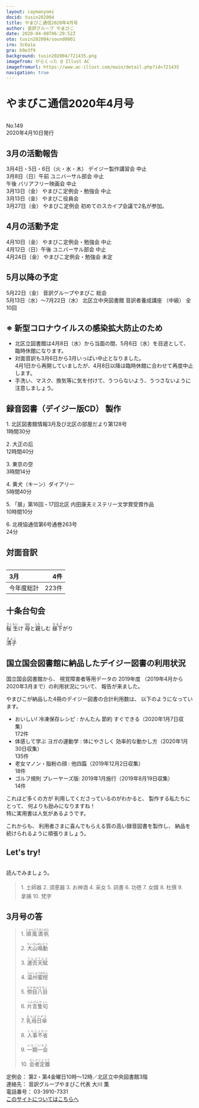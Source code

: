 ```yaml
---
layout: caymanyomi
docid: tusin202004
title: やまびこ通信2020年4月号
author: 音訳グループ やまびこ
date: 2020-04-08T06:29:52Z
oto: tusin202004/sound0001
iro: 3c6a1a
gra: b9e3f9
background: tusin202004/721435.png
imagefrom: がらくった @ Illust AC
imagefromurl: https://www.ac-illust.com/main/detail.php?id=721435
navigation: true
---
```

   


# <span data-dur="3.861" data-begin="2.750" id="xmri_0001">やまびこ通信2020年4月号</span>

<img class="migi" src="media/tusin202004/cut1.png" alt="" />


<span data-dur="2.567" data-begin="6.611" id="xmri_0002">No.149</span>  
<span data-dur="4.208" data-begin="9.178" id="xmri_0003">2020年4月10日発行</span>

## <span data-dur="3.436" data-begin="18.593" id="xmri_0006">3月の活動報告</span>

<span data-dur="5.027" data-begin="22.029" id="xmri_0007">3月4日・5日・6日（火・水・木）</span>
<span data-dur="3.722" data-begin="27.056" id="xmri_0008">デイジー製作講習会 中止</span>  
<span data-dur="2.702" data-begin="30.778" id="xmri_0009">3月8日（日）午前</span>
<span data-dur="3.159" data-begin="33.480" id="xmri_000A">ユニバーサル部会 中止</span>  
<span data-dur="0.871" data-begin="36.639" id="xmri_000B">午後</span>
<span data-dur="3.317" data-begin="37.510" id="xmri_000C">バリアフリー映画会 中止</span>  
<span data-dur="2.455" data-begin="40.827" id="xmri_000D">3月13日（金）</span>
<span data-dur="4.177" data-begin="43.282" id="xmri_000E">やまびこ定例会・勉強会 中止</span>  
<span data-dur="2.456" data-begin="47.459" id="xmri_000F">3月13日（金）</span>
<span data-dur="2.635" data-begin="49.915" id="xmri_0010">やまびこ役員会</span>  
<span data-dur="2.588" data-begin="52.550" id="xmri_0011">3月27日（金）</span>
<span data-dur="1.747" data-begin="55.138" id="xmri_0012">やまびこ定例会</span>
<span data-dur="5.477" data-begin="56.885" id="xmri_0013">初めてのスカイプ会議で2名が参加。</span>

## <span data-dur="3.206" data-begin="62.362" id="xmri_0014">4月の活動予定</span>

<span data-dur="1.971" data-begin="65.568" id="xmri_0015">4月10日（金）</span>
<span data-dur="4.177" data-begin="67.539" id="xmri_0016">やまびこ定例会・勉強会 中止</span>  
<span data-dur="2.765" data-begin="71.716" id="xmri_0017">4月12日（日）午後</span>
<span data-dur="3.159" data-begin="74.481" id="xmri_0018">ユニバーサル部会 中止</span>  
<span data-dur="2.324" data-begin="77.640" id="xmri_0019">4月24日（金）</span>
<span data-dur="5.539" data-begin="79.964" id="xmri_001A">やまびこ定例会・勉強会 未定</span>

## <span data-dur="3.084" data-begin="85.503" id="xmri_001B">5月以降の予定</span>

<span data-dur="2.339" data-begin="88.587" id="xmri_001C">5月22日（金）</span>
<span data-dur="3.224" data-begin="90.926" id="xmri_001D">音訳グループやまびこ 総会</span>  
<span data-dur="4.857" data-begin="94.150" id="xmri_001E">5月13日（水）～7月22日（水）</span>
<span data-dur="3.69" data-begin="99.007" id="xmri_001F">北区立中央図書館 音訳者養成講座</span>
<span data-dur="1.12" data-begin="102.697" id="xmri_0020">（中級）</span>
<span data-dur="3.518" data-begin="103.817" id="xmri_0021">全10回</span>

## <span data-dur="5.053" data-begin="107.335" id="xmri_0022">※ 新型コロナウイルスの感染拡大防止のため</span>

- <span data-dur="4.703" data-begin="112.388" id="xmri_0023">北区立図書館は4月8日（水）から当面の間、</span><span data-dur="2.754" data-begin="117.091" id="xmri_0024">5月6日（水）を目途として、</span><span data-dur="3.302" data-begin="119.845" id="xmri_0025">臨時休館になります。</span>
- <span data-dur="1.552" data-begin="123.147" id="xmri_0026">対面音訳も</span><span data-dur="2.877" data-begin="124.699" id="xmri_0027">3月6日から3月いっぱい</span><span data-dur="2.424" data-begin="127.576" id="xmri_0028">中止となりました。</span>  
<span data-dur="3.021" data-begin="130.000" id="xmri_0029">4月1日から再開していましたが、</span><span data-dur="6.647" data-begin="133.021" id="xmri_002A">4月8日以降は臨時休館に合わせて再度中止します。</span>
- <span data-dur="3.19" data-begin="139.668" id="xmri_002B">手洗い、マスク、換気等に気を付けて、</span><span data-dur="2.473" data-begin="142.858" id="xmri_002C">うつらないよう、うつさないように</span><span data-dur="3.766" data-begin="145.331" id="xmri_002D">注意しましょう。</span>

## <span data-dur="4.732" data-begin="149.097" id="xmri_002E">録音図書（デイジー版CD） 製作</span>


<span data-dur="0.818" data-begin="155.348" id="xmri_0030">1.</span>
<span data-dur="5.837" data-begin="156.166" id="xmri_0031">北区図書館情報3月及び北区の部屋だより第128号</span>  
<span data-dur="2.697" data-begin="162.003" id="xmri_0032">1時間30分</span>

<span data-dur="0.706" data-begin="164.700" id="xmri_0033">2.</span>
<span data-dur="1.547" data-begin="165.406" id="xmri_0034">大正の后</span>  
<span data-dur="2.807" data-begin="166.953" id="xmri_0035">12時間40分</span>

<span data-dur="0.873" data-begin="169.760" id="xmri_0036">3.</span>
<span data-dur="1.399" data-begin="170.633" id="xmri_0037">東京の空</span>  
<span data-dur="2.732" data-begin="172.032" id="xmri_0038">3時間14分</span>

<span data-dur="0.807" data-begin="174.764" id="xmri_0039">4.</span>
<span data-dur="1.358" data-begin="175.571" id="xmri_003A">黄犬（キーン）ダイアリー</span>  
<span data-dur="2.614" data-begin="176.929" id="xmri_003B">5時間40分</span>

<span data-dur="0.714" data-begin="179.543" id="xmri_003C">5.</span>
<span data-dur="6.783" data-begin="180.257" id="xmri_003D">「扉」第16回・17回北区 内田康夫ミステリー文学賞受賞作品</span>  
<span data-dur="2.46" data-begin="187.040" id="xmri_003E">10時間10分</span>

<span data-dur="0.852" data-begin="189.500" id="xmri_003F">6.</span>
<span data-dur="4.562" data-begin="190.352" id="xmri_0040">北視協通信第6号通巻263号</span>  
<span data-dur="3.675" data-begin="194.914" id="xmri_0041">24分</span>

## <span data-dur="2.666" data-begin="198.589" id="xmri_0042">対面音訳</span>

<img class="migi" src="media/tusin202004/cut2.png" alt="" />


<span data-dur="1.195" data-begin="201.255" id="xmri_0043">3月</span>|<span data-dur="1.91" data-begin="202.450" id="xmri_0044">4件</span>
|:---|---:|
<span data-dur="1.641" data-begin="204.360" id="xmri_0045">今年度総計</span>|<span data-dur="4.079" data-begin="206.001" id="xmri_0046">223件</span>

## <span data-dur="3.469" data-begin="210.080" id="xmri_0047">十条台句会</span>

<span data-dur="11.247" data-begin="213.549" id="xmri_0048"><ruby>桜 生<rt>さくらい</rt></ruby>け
<ruby>母<rt>はは</rt></ruby>と<ruby>親<rt>した</rt></ruby>しむ
<ruby>昼下<rt>ひるさ</rt></ruby>がり</span>

<span data-dur="3.27" data-begin="224.796" id="xmri_004E" class="haigo"><ruby>清子<rt>きよこ</rt></ruby></span>

## <span data-dur="5.915" data-begin="228.066" id="xmri_004F">国立国会図書館に納品したデイジー図書の利用状況</span>

<span data-dur="2.209" data-begin="233.981" id="xmri_0050">国立国会図書館から、</span>
<span data-dur="2.444" data-begin="236.190" id="xmri_0051">視覚障害者等用データの</span>
<span data-dur="1.666" data-begin="238.634" id="xmri_0052">2019年度</span>
<span data-dur="5.755" data-begin="240.300" id="xmri_0053">（2019年4月から2020年3月まで）の利用状況について、</span>
<span data-dur="3.012" data-begin="246.055" id="xmri_0054">報告が来ました。</span>

<span data-dur="4.694" data-begin="249.067" id="xmri_0055">やまびこが納品した4冊のデイジー図書の合計利用数は、</span>
<span data-dur="3.984" data-begin="253.761" id="xmri_0056">以下のようになっています。</span>

- <span data-dur="5.636" data-begin="257.745" id="xmri_0057">おいしい! 冷凍保存レシピ : かんたん 節約 すぐできる</span><span data-dur="3.14" data-begin="263.381" id="xmri_0058">（2020年1月7日収集）</span>  
<span data-dur="2.906" data-begin="266.521" id="xmri_0059">172件</span>
- <span data-dur="6.261" data-begin="269.427" id="xmri_005A">体感して学ぶ ヨガの運動学 : 体にやさしく 効率的な動かし方</span><span data-dur="3.444" data-begin="275.688" id="xmri_005B">（2020年1月30日収集）</span>  
<span data-dur="2.872" data-begin="279.132" id="xmri_005C">135件</span>
- <span data-dur="3.433" data-begin="282.004" id="xmri_005D">老女マノン・脂粉の顔 : 他四篇</span><span data-dur="3.248" data-begin="285.437" id="xmri_005E">（2019年12月2日収集）</span>  
<span data-dur="2.488" data-begin="288.685" id="xmri_005F">18件</span>
- <span data-dur="4.715" data-begin="291.173" id="xmri_0060">ゴルフ規則 プレーヤーズ版: 2019年1月施行</span><span data-dur="3.409" data-begin="295.888" id="xmri_0061">（2019年8月19日収集）</span>  
<span data-dur="3.517" data-begin="299.297" id="xmri_0062">14件</span>

<span data-dur="4.138" data-begin="302.814" id="xmri_0063">これほど多くの方が 利用してくださっているのがわかると、</span>
<span data-dur="2.42" data-begin="306.952" id="xmri_0064">製作する私たちにとって、</span>
<span data-dur="2.808" data-begin="309.372" id="xmri_0065">何よりも励みになりますね！</span>  
<span data-dur="5.557" data-begin="312.180" id="xmri_0066">特に実用書は人気があるようです。</span>

<span data-dur="1.179" data-begin="317.737" id="xmri_0067">これからも、</span>
<span data-dur="4.924" data-begin="318.916" id="xmri_0068">利用者さまに喜んでもらえる質の高い録音図書を製作し、</span>
<span data-dur="5.011" data-begin="323.840" id="xmri_0069">納品を続けられるように頑張りましょう。</span>


## <span data-dur="2.449" data-begin="329.351" id="xmri_006B">Let's try!</span>

<img class="migi" src="media/tusin202004/cut3.png" alt="" />


<span data-dur="3.482" data-begin="331.800" id="xmri_006C">読んでみましょう。</span>


<blockquote markdown="1">
1. <ruby>土師器<rt>　　　</rt></ruby>
2. <ruby>須恵器<rt>　　　</rt></ruby>
3. お<ruby>神酒<rt>　　　</rt></ruby>
4. <ruby>采女<rt>　　　</rt></ruby>
5. <ruby>詞書<rt>　　　</rt></ruby>
6. <ruby>功徳<rt>　　　</rt></ruby>
7. <ruby>女婿<rt>　　　</rt></ruby>
8. <ruby>杜撰<rt>　　　</rt></ruby>
9. <ruby>拿捕<rt>　　　</rt></ruby>
10. <ruby>梵字<rt>　　　</rt></ruby>
</blockquote>
 
 
## <span data-dur="3.052" data-begin="339.102" id="xmri_006E">3月号の答</span>

<blockquote markdown="1">
<span data-dur="0.819" data-begin="342.154" id="xmri_006F">1.</span>
<span data-dur="1.976" data-begin="342.973" id="xmri_0070"><ruby>順風満帆<rt>じゅんぷうまんぱん</rt></ruby></span>

<span data-dur="0.706" data-begin="344.949" id="xmri_0071">2.</span>
<span data-dur="1.973" data-begin="345.655" id="xmri_0072"><ruby>大山鳴動<rt>たいざんめいどう</rt></ruby></span>

<span data-dur="0.873" data-begin="347.628" id="xmri_0073">3.</span>
<span data-dur="1.771" data-begin="348.501" id="xmri_0074"><ruby>運否天賦<rt>うんぷてんぷ</rt></ruby></span>

<span data-dur="0.808" data-begin="350.272" id="xmri_0075">4.</span>
<span data-dur="1.847" data-begin="351.080" id="xmri_0076"><ruby>温州蜜柑<rt>うんしゅうみかん</rt></ruby></span>

<span data-dur="0.714" data-begin="352.927" id="xmri_0077">5.</span>
<span data-dur="1.963" data-begin="353.641" id="xmri_0078"><ruby>傍目八目<rt>おかめはちもく</rt></ruby></span>

<span data-dur="0.852" data-begin="355.604" id="xmri_0079">6.</span>
<span data-dur="1.937" data-begin="356.456" id="xmri_007A"><ruby>片言隻句<rt>へんげんせっく</rt></ruby></span>

<span data-dur="0.824" data-begin="358.393" id="xmri_007B">7.</span>
<span data-dur="1.814" data-begin="359.217" id="xmri_007C"><ruby>乳母日傘<rt>おんばひがさ</rt></ruby></span>

<span data-dur="0.846" data-begin="361.031" id="xmri_007D">8.</span>
<span data-dur="1.83" data-begin="361.877" id="xmri_007E"><ruby>人事不省<rt>じんじふせい</rt></ruby></span>

<span data-dur="0.811" data-begin="363.707" id="xmri_007F">9.</span>
<span data-dur="1.788" data-begin="364.518" id="xmri_0080"><ruby>一期一会<rt>いちごいちえ</rt></ruby></span>

<span data-dur="0.803" data-begin="366.306" id="xmri_0081">10.</span>
<span data-dur="1.695" data-begin="367.109" id="xmri_0082"><ruby>会者定離<rt>えしゃじょうり</rt></ruby></span>
</blockquote>


<span data-dur="1.197" data-begin="368.804" id="xmri_0083">定例会：</span>
<span data-dur="6.132" data-begin="370.001" id="xmri_0084">第2・第4金曜日10時～12時／北区立中央図書館3階</span>  
<span data-dur="1.314" data-begin="376.133" id="xmri_0085">連絡先：</span>
<span data-dur="3.953" data-begin="377.447" id="xmri_0086">音訳グループやまびこ代表 大川 薫</span>  
<span data-dur="1.41" data-begin="381.400" id="xmri_0087">電話番号：</span>
<span data-dur="4.312" data-begin="382.810" id="xmri_0088">03-3910-7331</span>  
<a href="mailto:ymbk2016ml@gmail.com?Subject=やまびこウェブサイトについて" data-dur="5.941" data-begin="387.122" id="xmri_0089">このサイトについてはこちらへ</a>


